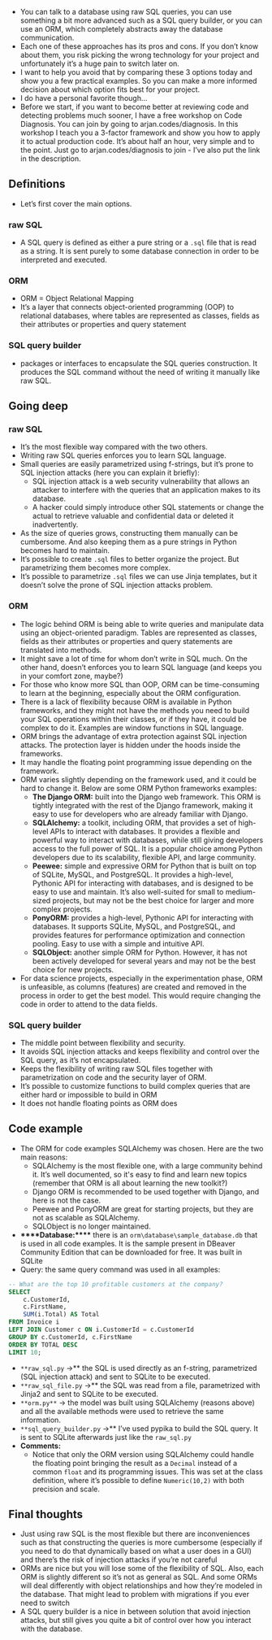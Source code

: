 - You can talk to a database using raw SQL queries, you can use something a bit more advanced such as a SQL query builder, or you can use an ORM, which completely abstracts away the database communication.
- Each one of these approaches has its pros and cons. If you don’t know about them, you risk picking the wrong technology for your project and unfortunately it’s a huge pain to switch later on.
- I want to help you avoid that by comparing these 3 options today and show you a few practical examples. So you can make a more informed decision about which option fits best for your project.
- I do have a personal favorite though…
- Before we start, if you want to become better at reviewing code and detecting problems much sooner, I have a free workshop on Code Diagnosis. You can join by going to arjan.codes/diagnosis. In this workshop I teach you a 3-factor framework and show you how to apply it to actual production code. It’s about half an hour, very simple and to the point. Just go to arjan.codes/diagnosis to join - I’ve also put the link in the description.

## Definitions

- Let’s first cover the main options.

### raw SQL

- A SQL query is defined as either a pure string or a `.sql` file that is read as a string. It is sent purely to some database connection in order to be interpreted and executed.

### ORM

- ORM = Object Relational Mapping
- It’s a layer that connects object-oriented programming (OOP) to relational databases, where tables are represented as classes, fields as their attributes or properties and query statement

### SQL query builder

- packages or interfaces to encapsulate the SQL queries construction. It produces the SQL command without the need of writing it manually like raw SQL.

## Going deep

### raw SQL

- It’s the most flexible way compared with the two others.
- Writing raw SQL queries enforces you to learn SQL language.
- Small queries are easily parametrized using f-strings, but it’s prone to SQL injection attacks (here you can explain it briefly):
  - SQL injection attack is a web security vulnerability that allows an attacker to interfere with the queries that an application makes to its database.
  - A hacker could simply introduce other SQL statements or change the actual to retrieve valuable and confidential data or deleted it inadvertently.
- As the size of queries grows, constructing them manually can be cumbersome. And also keeping them as a pure strings in Python becomes hard to maintain.
- It’s possible to create `.sql` files to better organize the project. But parametrizing them becomes more complex.
- It’s possible to parametrize `.sql` files we can use Jinja templates, but it doesn’t solve the prone of SQL injection attacks problem.

### ORM

- The logic behind ORM is being able to write queries and manipulate data using an object-oriented paradigm. Tables are represented as classes, fields as their attributes or properties and query statements are translated into methods.
- It might save a lot of time for whom don’t write in SQL much. On the other hand, doesn’t enforces you to learn SQL language (and keeps you in your comfort zone, maybe?)
- For those who know more SQL than OOP, ORM can be time-consuming to learn at the beginning, especially about the ORM configuration.
- There is a lack of flexibility because ORM is available in Python frameworks, and they might not have the methods you need to build your SQL operations within their classes, or if they have, it could be complex to do it. Examples are window functions in SQL language.
- ORM brings the advantage of extra protection against SQL injection attacks. The protection layer is hidden under the hoods inside the frameworks.
- It may handle the floating point programming issue depending on the framework.
- ORM varies slightly depending on the framework used, and it could be hard to change it. Below are some ORM Python frameworks examples:
  - **The Django ORM:** built into the Django web framework. This ORM is tightly integrated with the rest of the Django framework, making it easy to use for developers who are already familiar with Django.
  - **SQLAlchemy:** a toolkit, including ORM, that provides a set of high-level APIs to interact with databases. It provides a flexible and powerful way to interact with databases, while still giving developers access to the full power of SQL. It is a popular choice among Python developers due to its scalability, flexible API, and large community.
  - **Peewee:** simple and expressive ORM for Python that is built on top of SQLite, MySQL, and PostgreSQL. It provides a high-level, Pythonic API for interacting with databases, and is designed to be easy to use and maintain. It’s also well-suited for small to medium-sized projects, but may not be the best choice for larger and more complex projects.
  - **PonyORM:** provides a high-level, Pythonic API for interacting with databases. It supports SQLite, MySQL, and PostgreSQL, and provides features for performance optimization and connection pooling. Easy to use with a simple and intuitive API.
  - **SQLObject:** another simple ORM for Python. However, it has not been actively developed for several years and may not be the best choice for new projects.
- For data science projects, especially in the experimentation phase, ORM is unfeasible, as columns (features) are created and removed in the process in order to get the best model. This would require changing the code in order to attend to the data fields.

### SQL query builder

- The middle point between flexibility and security.
- It avoids SQL injection attacks and keeps flexibility and control over the SQL query, as it’s not encapsulated.
- Keeps the flexibility of writing raw SQL files together with parametrization on code and the security layer of ORM.
- It’s possible to customize functions to build complex queries that are either hard or impossible to build in ORM
- It does not handle floating points as ORM does

## Code example

- The ORM for code examples SQLAlchemy was chosen. Here are the two main reasons:
  - SQLAlchemy is the most flexible one, with a large community behind it. It’s well documented, so it's easy to find and learn new topics (remember that ORM is all about learning the new toolkit?)
  - Django ORM is recommended to be used together with Django, and here is not the case.
  - Peewee and PonyORM are great for starting projects, but they are not as scalable as SQLAlchemy.
  - SQLObject is no longer maintained.
- ********\*\*\*\*********Database:********\*\*\*\********* there is an `orm\database\sample_database.db` that is used in all code examples. It is the sample present in DBeaver Community Edition that can be downloaded for free. It was built in SQLite
- Query: the same query command was used in all examples:

```sql
-- What are the top 10 profitable customers at the company?
SELECT
	c.CustomerId,
	c.FirstName,
	SUM(i.Total) AS Total
FROM Invoice i
LEFT JOIN Customer c ON i.CustomerId = c.CustomerId
GROUP BY c.CustomerId, c.FirstName
ORDER BY TOTAL DESC
LIMIT 10;
```

- `**raw_sql.py` →\*\* the SQL is used directly as an f-string, parametrized (SQL injection attack) and sent to SQLite to be executed.
- `**raw_sql_file.py` →\*\* the SQL was read from a file, parametrized with Jinja2 and sent to SQLite to be executed.
- `**orm.py**` → the model was built using SQLAlchemy (reasons above) and all the available methods were used to retrieve the same information.
- `**sql_query_builder.py` →\*\* I’ve used pypika to build the SQL query. It is sent to SQLite afterwards just like the `raw_sql.py`
- **Comments:**
  - Notice that only the ORM version using SQLAlchemy could handle the floating point bringing the result as a `Decimal` instead of a common `float` and its programming issues. This was set at the class definition, where it’s possible to define `Numeric(10,2)` with both precision and scale.

## Final thoughts

- Just using raw SQL is the most flexible but there are inconveniences such as that constructing the queries is more cumbersome (especially if you need to do that dynamically based on what a user does in a GUI) and there’s the risk of injection attacks if you’re not careful
- ORMs are nice but you will lose some of the flexibility of SQL. Also, each ORM is slightly different so it’s not as general as SQL. And some ORMs will deal differently with object relationships and how they’re modeled in the database. That might lead to problem with migrations if you ever need to switch
- A SQL query builder is a nice in between solution that avoid injection attacks, but still gives you quite a bit of control over how you interact with the database.
